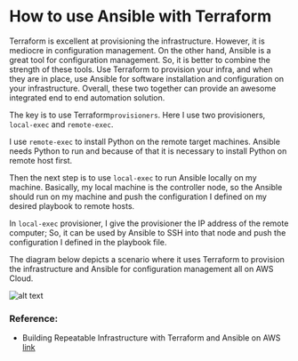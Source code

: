 # How to use Ansible with Terraform

Terraform is excellent at provisioning the infrastructure. However, it is mediocre in configuration management. On the other hand, Ansible is a great tool for configuration management. So, it is better to combine the strength of these tools. Use Terraform to provision your infra, and when they are in place, use Ansible for software installation and configuration on your infrastructure. Overall, these two together can provide an awesome integrated end to end automation solution.

The key is to use Terraform```provisioners```. Here I use two provisioners, ```local-exec``` and ```remote-exec```. 

I use ```remote-exec``` to install Python on the remote target machines. Ansible needs Python to run and because of that it is necessary to install Python on remote host first. 

Then the next step is to use ```local-exec``` to run Ansible locally on my machine. Basically, my local machine is the controller node, so the Ansible should run on my machine and push the configuration I defined on my desired playbook to remote hosts. 

In ```local-exec``` provisioner, I give the provisioner the IP address of the remote computer; So, it can be used by Ansible to SSH into that node and push the configuration I defined in the playbook file. 


The diagram below depicts a scenario where it uses Terraform to provision the infrastructure and Ansible for configuration management all on AWS Cloud.

![alt text](terraform+ansible.png "Terraform+Ansible")






 


### Reference:

- Building Repeatable Infrastructure with Terraform and Ansible on AWS [link](https://medium.com/faun/building-repeatable-infrastructure-with-terraform-and-ansible-on-aws-3f082cd398ad)

















